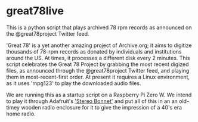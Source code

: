 # great78live
This is a python script that plays archived 78 rpm records as announced on the @great78project Twitter feed.

'Great 78' is a yet another amazing project of Archive.org; it aims to digitize thousands of 78-rpm records as donated by individuals and institutions around the US. At times, it processes a different disk every 2 minutes. This script celebrates the Great 78 Project by grabbing the most recent digized files, as announced through the @great78project Twitter feed, and playing them in most-recent-first order. At present it requires a Linux environment, as it uses 'mpg123' to play the downloaded audio files. 

We are running this as a startup script on a Raspberry Pi Zero W. We intend to play it through Adafruit's ['Stereo Bonnet'](https://www.adafruit.com/product/3346) and put all of this in an an old-timey wooden radio enclosure for it to give the impression of a 40's era home radio. 


